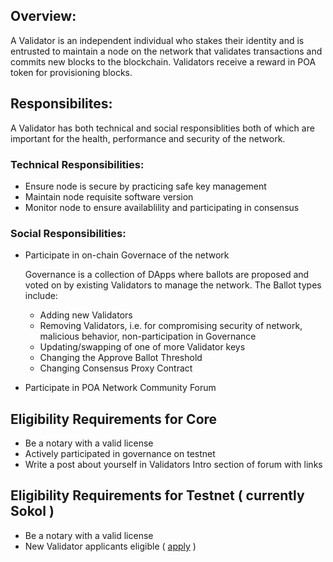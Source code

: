 ## Overview:

A Validator is an independent individual who stakes their identity and is entrusted to maintain a node on the network that validates transactions and commits new blocks to the blockchain.   Validators receive a reward in POA token for provisioning blocks.  

## Responsibilites:

A Validator has both technical and social responsiblities both of which are important for the health, performance and security of the network.  
### Technical Responsibilities:
* Ensure node is secure by practicing safe key management
* Maintain node requisite software version
* Monitor node to ensure availablility and participating in consensus
### Social Responsibilities:
* Participate in on-chain Governace of the network

   Governance is a collection of DApps where ballots are proposed and voted on by existing Validators to manage 
   the network. The Ballot types include:
   * Adding new Validators
   * Removing Validators, i.e. for compromising security of network, malicious behavior, non-participation in 
     Governance
   * Updating/swapping of one of more Validator keys
   * Changing the Approve Ballot Threshold
   * Changing Consensus Proxy Contract

* Participate in POA Network Community Forum


## Eligibility Requirements for Core
* Be a notary with a valid license
* Actively participated in governance on testnet
* Write a post about yourself in Validators Intro section of forum with links
 
## Eligibility Requirements for Testnet ( currently Sokol )
* Be a notary with a valid license
* New Validator applicants eligible ( [apply](https://forum.poa.network/c/notaries-intro) )
